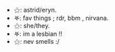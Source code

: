 - ⚝: astrid/eryn.
- 𖤐: fav things ; rdr, bbm , nirvana.
- ⚝: she/they.
- 𖤐: im a lesbian !!
- ⚝: nev smells :/
